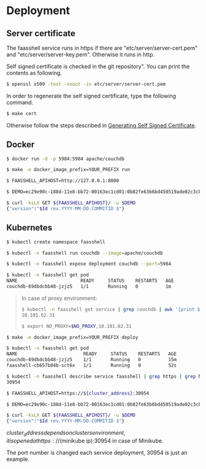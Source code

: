 # Deployment

## Server certificate

The faasshell service runs in https if there are "etc/server/server-cert.pem" and "etc/server/server-key.pem". Otherwise it runs in http.

Self signed certificate is checked in the git repository".
You can print the contents as following.

```sh
$ openssl x509 -text -noout -in etc/server/server-cert.pem
```
In order to regenerate the self signed certificate, type the following command.

```sh
$ make cert
```

Otherwise follow the steps described in [Generating Self Signed Certificate](../etc).

## Docker

```sh
$ docker run -d -p 5984:5984 apache/couchdb

$ make -e docker_image_prefix=YOUR_PREFIX run

$ FAASSHELL_APIHOST=http://127.0.0.1:8080

$ DEMO=ec29e90c-188d-11e8-bb72-00163ec1cd01:0b82fe63b6bd450519ade02c3cb8f77ee581f25a810db28f3910e6cdd9d041bf

$ curl -ksLX GET ${FAASSHELL_APIHOST}/ -u $DEMO
{"version":"$Id rev.YYYY-MM-DD.COMMITID $"}
```

## Kubernetes

```sh
$ kubectl create namespace faasshell

$ kubectl -n faasshell run couchdb --image=apache/couchdb

$ kubectl -n faasshell expose deployment couchdb --port=5984

$ kubectl -n faasshell get pod
NAME                       READY     STATUS    RESTARTS   AGE
couchdb-69dbdcbb48-jzjz5   1/1       Running   0          1m
```

  > In case of proxy environment:
  >
  > ```sh
  > $ kubectl -n faasshell get service | grep couchdb | awk '{print $3}'
  > 10.101.62.31
  >
  > $ export NO_PROXY=$NO_PROXY,10.101.62.31
  > ```

```sh
$ make -e docker_image_prefix=YOUR_PREFIX deploy

$ kubectl -n faasshell get pod
NAME                        READY     STATUS    RESTARTS   AGE
couchdb-69dbdcbb48-jzjz5    1/1       Running   0          15m
faasshell-cb657b84b-sct6x   1/1       Running   0          52s

$ kubectl -n faasshell describe service faasshell | grep https | grep NodePort| awk '{print $3}' | cut -d'/' -f1
30954

$ FAASSHELL_APIHOST=https://${cluster_address}:30954

$ DEMO=ec29e90c-188d-11e8-bb72-00163ec1cd01:0b82fe63b6bd450519ade02c3cb8f77ee581f25a810db28f3910e6cdd9d041bf

$ curl -ksLX GET ${FAASSHELL_APIHOST}/ -u $DEMO
{"version":"$Id rev.YYYY-MM-DD.COMMITID $"}
```

${cluster_address}  depends on clusters environment, it is opened at https://$(minikube ip):30954 in case of Minikube.

The port number is changed each service deployment, 30954 is just an example.
